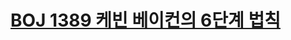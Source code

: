 # [BOJ 1389 케빈 베이컨의 6단계 법칙](https://www.acmicpc.net/problem/1389)
<!--tags: bfs, floyd–warshall, graph, traversal-->
